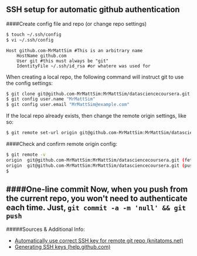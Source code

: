 ## SSH setup for automatic github authentication

####Create config file and repo (or change repo settings)

```sh
$ touch ~/.ssh/config
$ vi ~/.ssh/config
```

```text
Host github.com-MrMattSim #This is an arbitrary name
	HostName github.com
	User git #this must always be "git"
	IdentityFile ~/.ssh/id_rsa #or whatere was used for
```
When creating a local repo, the following command will instruct git to use the config settings:
```sh
$ git clone git@github.com-MrMattSim:MrMattSim/datasciencecoursera.git #[local folder name]
$ git config user.name "MrMattSim"
$ git config user.email "MrMattSim@example.com"
```
If the local repo already exists, then change the remote origin settings, like so:
```sh
$ git remote set-url origin git@github.com-MrMattSim:MrMattSim/datasciencecoursera.git
```
####Check and confirm remote origin config:
```sh
$ git remote -v
origin	git@github.com-MrMattSim:MrMattSim/datasciencecoursera.git (fetch)
origin	git@github.com-MrMattSim:MrMattSim/datasciencecoursera.git (push)
$
```
####One-line commit
Now, when you push from the current repo, you won't need to authenticate each time. 
Just, `git commit -a -m 'null' && git push`
---
#####Sources & Additional Info:
- [Automatically use correct SSH key for remote git repo (knitatoms.net)](http://knitatoms.net/2013/10/automatically-use-correct-ssh-key-for-remote-git-repo/)
- [Generating SSH keys (help.github.com)](https://help.github.com/articles/generating-ssh-keys/)
